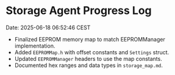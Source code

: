 # Storage Agent Progress Log
Date: 2025-06-18 06:52:46 CEST

- Finalized EEPROM memory map to match EEPROMManager implementation.
- Added `EEPROMMap.h` with offset constants and `Settings` struct.
- Updated `EEPROMManager` headers to use the map constants.
- Documented hex ranges and data types in `storage_map.md`.
